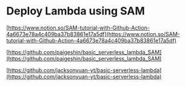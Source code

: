 # Deploy Lambda using SAM

[https://www.notion.so/SAM-tutorial-with-Github-Action-4a6673e78a4c409ba37b83861e17a5df](https://www.notion.so/SAM-tutorial-with-Github-Action-4a6673e78a4c409ba37b83861e17a5df)

[https://github.com/paigeshin/basic_serverless_lambda_SAM](https://github.com/paigeshin/basic_serverless_lambda_SAM)

[https://github.com/jacksonyuan-yt/basic-serverless-lambda](https://github.com/jacksonyuan-yt/basic-serverless-lambda)
